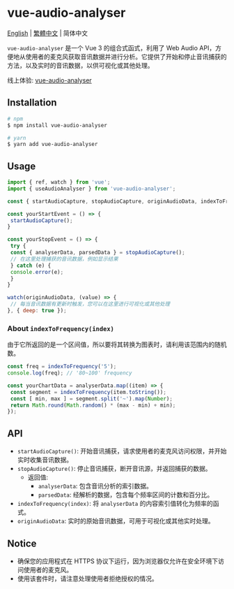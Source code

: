 # vue-audio-analyser

[English](https://github.com/Noahdot/audio-analyser/blob/master/README.md) | [繁體中文](https://github.com/Noahdot/audio-analyser/blob/master/README.zh-TW.md) | 简体中文

`vue-audio-analyser` 是一个 Vue 3 的组合式函式，利用了 Web Audio API，方便地从使用者的麦克风获取音讯数据并进行分析。它提供了开始和停止音讯捕获的方法，以及实时的音讯数据，以供可视化或其他处理。

线上体验: [vue-audio-analyser](https://noahdot.github.io/audio-analyser/)

## Installation
```bash
# npm
$ npm install vue-audio-analyser

# yarn
$ yarn add vue-audio-analyser
```

## Usage
```js
import { ref, watch } from 'vue';
import { useAudioAnalyser } from 'vue-audio-analyser';

const { startAudioCapture, stopAudioCapture, originAudioData, indexToFrequency } = useAudioAnalyser();

const yourStartEvent = () => {
 startAudioCapture();
}

const yourStopEvent = () => {
 try {
 const { analyserData, parsedData } = stopAudioCapture();
 // 在这里处理捕获的音讯数据，例如显示结果
 } catch (e) {
 console.error(e);
 }
}

watch(originAudioData, (value) => {
 // 每当音讯数据有更新时触发，您可以在这里进行可视化或其他处理
}, { deep: true });
```

### About `indexToFrequency(index)`
由于它所返回的是一个区间值，所以要将其转换为图表时，请利用该范围内的随机数。
```js
const freq = indexToFrequency('5');
console.log(freq); // '80~100' frequency

const yourChartData = analyserData.map((item) => {
 const segment = indexToFrequency(item.toString());
 const [ min, max ] = segment.split('~').map(Number);
 return Math.round(Math.random() * (max - min) + min);
});
```

## API
- `startAudioCapture()`: 开始音讯捕获，请求使用者的麦克风访问权限，并开始实时收集音讯数据。
- `stopAudioCapture()`: 停止音讯捕获，断开音讯源，并返回捕获的数据。
  - 返回值:
    - `analyserData`: 包含音讯分析的索引数据。
    - `parsedData`: 经解析的数据，包含每个频率区间的计数和百分比。
- `indexToFrequency(index)`: 将 `analyserData` 的内容索引值转化为频率的函式。
- `originAudioData`: 实时的原始音讯数据，可用于可视化或其他实时处理。

## Notice
- 确保您的应用程式在 HTTPS 协议下运行，因为浏览器仅允许在安全环境下访问使用者的麦克风。
- 使用该套件时，请注意处理使用者拒绝授权的情况。